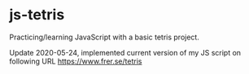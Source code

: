 # js-tetris

Practicing/learning JavaScript with a basic tetris project.

Update 2020-05-24, implemented current version of my JS script on following URL https://www.frer.se/tetris
